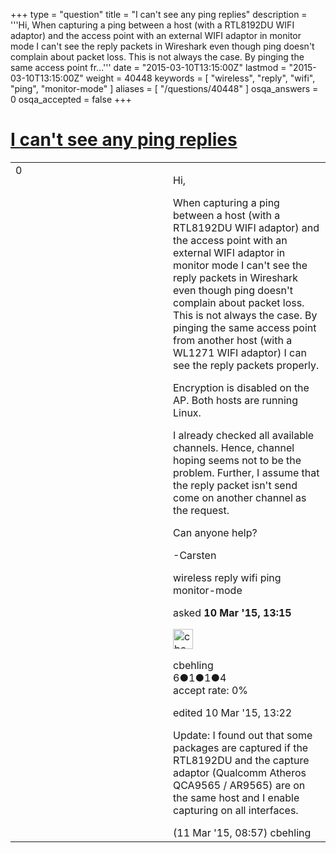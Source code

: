 +++
type = "question"
title = "I can&#x27;t see any ping replies"
description = '''Hi, When capturing a ping between a host (with a RTL8192DU WIFI adaptor) and the access point with an external WIFI adaptor in monitor mode I can&#x27;t see the reply packets in Wireshark even though ping doesn&#x27;t complain about packet loss. This is not always the case. By pinging the same access point fr...'''
date = "2015-03-10T13:15:00Z"
lastmod = "2015-03-10T13:15:00Z"
weight = 40448
keywords = [ "wireless", "reply", "wifi", "ping", "monitor-mode" ]
aliases = [ "/questions/40448" ]
osqa_answers = 0
osqa_accepted = false
+++

<div class="headNormal">

# [I can't see any ping replies](/questions/40448/i-cant-see-any-ping-replies)

</div>

<div id="main-body">

<div id="askform">

<table id="question-table" style="width:100%;"><colgroup><col style="width: 50%" /><col style="width: 50%" /></colgroup><tbody><tr class="odd"><td style="width: 30px; vertical-align: top"><div class="vote-buttons"><div id="post-40448-score" class="post-score" title="current number of votes">0</div><div id="favorite-count" class="favorite-count"></div></div></td><td><div id="item-right"><div class="question-body"><p>Hi,</p><p>When capturing a ping between a host (with a RTL8192DU WIFI adaptor) and the access point with an external WIFI adaptor in monitor mode I can't see the reply packets in Wireshark even though ping doesn't complain about packet loss. This is not always the case. By pinging the same access point from another host (with a WL1271 WIFI adaptor) I can see the reply packets properly.</p><p>Encryption is disabled on the AP. Both hosts are running Linux.</p><p>I already checked all available channels. Hence, channel hoping seems not to be the problem. Further, I assume that the reply packet isn't send come on another channel as the request.</p><p>Can anyone help?</p><p>-Carsten</p></div><div id="question-tags" class="tags-container tags">wireless reply wifi ping monitor-mode</div><div id="question-controls" class="post-controls"></div><div class="post-update-info-container"><div class="post-update-info post-update-info-user"><p>asked <strong>10 Mar '15, 13:15</strong></p><img src="https://secure.gravatar.com/avatar/fa9cc1986dc2cd5d366183e5c881eb24?s=32&amp;d=identicon&amp;r=g" class="gravatar" width="32" height="32" alt="cbehling&#39;s gravatar image" /><p>cbehling<br />
<span class="score" title="6 reputation points">6</span><span title="1 badges"><span class="badge1">●</span><span class="badgecount">1</span></span><span title="1 badges"><span class="silver">●</span><span class="badgecount">1</span></span><span title="4 badges"><span class="bronze">●</span><span class="badgecount">4</span></span><br />
<span class="accept_rate" title="Rate of the user&#39;s accepted answers">accept rate:</span> <span title="cbehling has no accepted answers">0%</span></p></div><div class="post-update-info post-update-info-edited"><p>edited 10 Mar '15, 13:22</p></div></div><div id="comments-container-40448" class="comments-container"><span id="40474"></span><div id="comment-40474" class="comment"><div id="post-40474-score" class="comment-score"></div><div class="comment-text"><p>Update: I found out that some packages are captured if the RTL8192DU and the capture adaptor (Qualcomm Atheros QCA9565 / AR9565) are on the same host and I enable capturing on all interfaces.</p></div><div id="comment-40474-info" class="comment-info"><span class="comment-age">(11 Mar '15, 08:57)</span> cbehling</div></div></div><div id="comment-tools-40448" class="comment-tools"></div><div class="clear"></div><div id="comment-40448-form-container" class="comment-form-container"></div><div class="clear"></div></div></td></tr></tbody></table>

</div>

</div>

